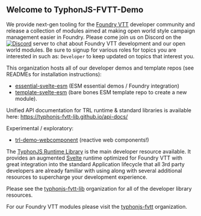 ## Welcome to TyphonJS-FVTT-Demo

We provide next-gen tooling for the [Foundry VTT](https://foundryvtt.com/) developer community and release a collection of modules aimed at making open world style campaign 
management easier in Foundry. Please come join us on Discord on the [![Discord](https://img.shields.io/discord/737953117999726592?label=TyphonJS&style=plastic)](https://typhonjs.io/discord/) 
server to chat about Foundry VTT development and our open world modules. Be sure to signup for various roles for topics you are interested in such as: `Developer`
to keep updated on topics that interest you.

This organization hosts all of our developer demos and template repos (see READMEs for installation instructions):
- [essential-svelte-esm](https://github.com/typhonjs-fvtt-demo/essential-svelte-esm) (ESM essential demos / Foundry integration)
- [template-svelte-esm](https://github.com/typhonjs-fvtt-demo/template-svelte-esm) (bare bones ESM template repo to create a new module).

Unified API documentation for TRL runtime & standard libraries is available here:
https://typhonjs-fvtt-lib.github.io/api-docs/

Experimental / exploratory:
- [trl-demo-webcomponent](https://github.com/typhonjs-fvtt-demo/trl-demo-webcomponent) (reactive web components!)

The [TyphonJS Runtime Library](https://github.com/typhonjs-fvtt-lib/runtime) is the main developer resource available. It provides an augmented [Svelte](https://svelte.dev/) 
runtime optimized for Foundry VTT with great integration into the standard Application lifecycle that all 3rd party developers are already familiar with using along with 
several additional resources to supercharge your development experience. 

Please see the [typhonjs-fvtt-lib](https://github.com/typhonjs-fvtt-lib) organization for all of the developer library resources.

For our Foundry VTT modules please visit the [typhonjs-fvtt](https://github.com/typhonjs-fvtt) organization.

